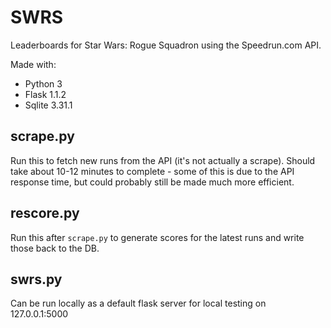 # SWRS

Leaderboards for Star Wars: Rogue Squadron using the Speedrun.com API.

Made with:
- Python 3
- Flask 1.1.2
- Sqlite 3.31.1

## scrape.py

Run this to fetch new runs from the API (it's not actually a scrape). Should take about 10-12 minutes to complete - some of this is due to the API response time, but could probably still be made much more efficient.

## rescore.py

Run this after `scrape.py` to generate scores for the latest runs and write those back to the DB.

## swrs.py

Can be run locally as a default flask server for local testing on 127.0.0.1:5000


